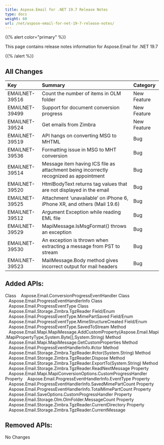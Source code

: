 ```yaml
---
title: Aspose.Email for .NET 19.7 Release Notes
type: docs
weight: 60
url: /net/aspose-email-for-net-19-7-release-notes/
---
```


{{% alert color="primary" %}} 

This page contains release notes information for Aspose.Email for .NET 19.7

{{% /alert %}} 
## **All Changes**


|**Key**|**Summary**|**Category**|
| :- | :- | :- |
|EMAILNET-39516|Count the number of items in OLM folder|New Feature|
|EMAILNET-39499|Support for document conversion progress|New Feature|
|EMAILNET-39524|Get emails from Zimbra|New Feature|
|EMAILNET-39519|API hangs on converting MSG to MHTML|Bug|
|EMAILNET-39536|Formatting issue in MSG to MHT conversion|Bug|
|EMAILNET-39514|Message item having ICS file as attachment being incorrectly recognized as appointment|Bug|
|EMAILNET-39520|HtmlBodyText returns tag values that are not displayed in the email|Bug|
|EMAILNET-39525|Attachment ‘unavailable’ on iPhone 6, iPhone XR, and others (Mail 19.6)|Bug|
|EMAILNET-39512|Argument Exception while reading EML file|Bug|
|EMAILNET-39529|MapiMessage.IsMsgFormat() throws an exception|Bug|
|EMAILNET-39530|An exception is thrown when extracting a message from PST to stream|Bug|
|EMAILNET-39523|MailMessage.Body method gives incorrect output for mail headers|Bug|

## **Added APIs:**
Class    Aspose.Email.ConversionProgressEventHandler
Class    Aspose.Email.ProgressEventHandlerInfo
Class    Aspose.Email.ProgressEventType
Class    Aspose.Email.Storage.Zimbra.TgzReader
Field/Enum    Aspose.Email.ProgressEventType.MimePartSaved
Field/Enum    Aspose.Email.ProgressEventType.MimeStructureCreated
Field/Enum    Aspose.Email.ProgressEventType.SavedToStream
Method    Aspose.Email.Mapi.MapiMessage.AddCustomProperty(Aspose.Email.Mapi.MapiPropertyType,System.Byte[],System.String)
Method    Aspose.Email.Mapi.MapiMessage.GetCustomProperties
Method    Aspose.Email.ProgressEventHandlerInfo.#ctor
Method    Aspose.Email.Storage.Zimbra.TgzReader.#ctor(System.String)
Method    Aspose.Email.Storage.Zimbra.TgzReader.Dispose
Method    Aspose.Email.Storage.Zimbra.TgzReader.ExportTo(System.String)
Method    Aspose.Email.Storage.Zimbra.TgzReader.ReadNextMessage
Property    Aspose.Email.Mapi.MapiConversionOptions.CustomProgressHandler
Property    Aspose.Email.ProgressEventHandlerInfo.EventType
Property    Aspose.Email.ProgressEventHandlerInfo.SavedMimePartCount
Property    Aspose.Email.ProgressEventHandlerInfo.TotalMimePartCount
Property    Aspose.Email.SaveOptions.CustomProgressHandler
Property    Aspose.Email.Storage.Olm.OlmFolder.MessageCount
Property    Aspose.Email.Storage.Zimbra.TgzReader.CurrentDirectory
Property    Aspose.Email.Storage.Zimbra.TgzReader.CurrentMessage
## **Removed APIs:**
No Changes
